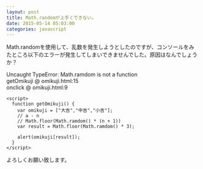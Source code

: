 ```yaml
---
layout: post
title: Math.randomが上手くできない。
date: 2015-05-14 05:03:00
categories: javascript
---
```

<!-- {% raw %} -->
<p>Math.randomを使用して、乱数を発生しようとしたのですが、コンソールをみたところ以下のエラーが発生してしまいできませんでした。原因はなんでしょうか？</p>

<p>Uncaught TypeError: Math.ramdom is not a function<br>
getOmikuji @ omikuji.html:15<br>
onclick @ omikuji.html:9</p>

<pre><code>&lt;script&gt;
  function getOmikuji() {
    var omikuji = ["大吉","中吉","小吉"];
    // a - n
    // Math.floor(Math.ramdom() * (n + 1))
    var result = Math.floor(Math.ramdom() * 3);

    alert(omikuji[result]);
  }
&lt;/script&gt;
</code></pre>

<p>よろしくお願い致します。</p>
<!-- {% endraw %} -->
